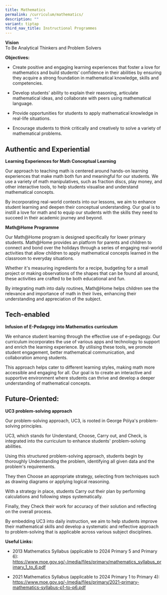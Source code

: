 ```yaml
---
title: Mathematics
permalink: /curriculum/mathematics/
description: ""
variant: tiptap
third_nav_title: Instructional Programmes
---
```

<p><strong>Vision</strong> 
<br>To Be Analytical Thinkers and Problem Solvers</p>
<p><strong>Objectives:</strong>
</p>
<ul data-tight="true" class="tight">
<li>
<p>Create positive and engaging learning experiences that foster a love for
mathematics and build students’ confidence in their abilities by ensuring
they acquire a strong foundation in mathematical knowledge, skills and
competencies.</p>
</li>
<li>
<p>Develop students' ability to explain their reasoning, articulate mathematical
ideas, and collaborate with peers using mathematical language.</p>
</li>
<li>
<p>Provide opportunities for students to apply mathematical knowledge in
real-life situations.</p>
</li>
<li>
<p>Encourage students to think critically and creatively to solve a variety
of mathematical problems.</p>
</li>
</ul>
<h2>Authentic and Experiential</h2>
<p><strong>Learning Experiences for Math Conceptual Learning </strong>
</p>
<p>Our approach to teaching math is centered around hands-on learning experiences
that make math both fun and meaningful for our students. We use a variety
of math manipulatives, such as fraction discs, play money, and other interactive
tools, to help students visualise and understand mathematical concepts.</p>
<p>By incorporating real-world contexts into our lessons, we aim to enhance
student learning and deepen their conceptual understanding. Our goal is
to instill a love for math and to equip our students with the skills they
need to succeed in their academic journey and beyond.</p>
<p></p>
<p><strong>Math@Home Programme</strong>
</p>
<p>Our Math@Home program is designed specifically for lower primary students.
Math@Home provides an platform for parents and children to connect and
bond over the holidays through a series of engaging real-world activities
that allow children to apply mathematical concepts learned in the classroom
to everyday situations.</p>
<p>Whether it's measuring ingredients for a recipe, budgeting for a small
project or making observations of the shapes that can be found all around,
these activities are crafted to be both educational and fun.</p>
<p>By integrating math into daily routines, Math@Home helps children see
the relevance and importance of math in their lives, enhancing their understanding
and appreciation of the subject.</p>
<p></p>
<h2>Tech-enabled&nbsp;</h2>
<p><strong>Infusion of E-Pedagogy into Mathematics curriculum</strong>
</p>
<p>We enhance student learning through the effective use of e-pedagogy. Our
curriculum incorporates the use of various apps and technology to support
and enrich the learning experience. By utilising these tools, we promote
student engagement, better mathematical communication, and collaboration
among students.</p>
<p>This approach helps cater to different learning styles, making math more
accessible and engaging for all. Our goal is to create an interactive and
supportive environment where students can thrive and develop a deeper understanding
of mathematical concepts.</p>
<p></p>
<h2>Future-Oriented:</h2>
<p><strong>UC3 problem-solving approach</strong>
</p>
<p>Our problem-solving approach, UC3, is rooted in George Pólya's problem-solving
principles.</p>
<p>UC3, which stands for Understand, Choose, Carry out, and Check, is integrated
into the curriculum to enhance students' problem-solving abilities.</p>
<p>Using this structured problem-solving approach, students begin by thoroughly
Understanding the problem, identifying all given data and the problem's
requirements.</p>
<p>They then Choose an appropriate strategy, selecting from techniques such
as drawing diagrams or applying logical reasoning.</p>
<p>With a strategy in place, students Carry out their plan by performing
calculations and following steps systematically.</p>
<p>Finally, they Check their work for accuracy of their solution and reflecting
on the overall process.</p>
<p>By embedding UC3 into daily instruction, we aim to help students improve
their mathematical skills and develop a systematic and reflective approach
to problem-solving that is applicable across various subject disciplines.</p>
<p></p>
<p><strong>Useful Links:</strong>
</p>
<ul data-tight="true" class="tight">
<li>
<p>2013 Mathematics Syllabus (applicable to 2024 Primary 5 and Primary 6):
<a href="https://www.moe.gov.sg/-/media/files/primary/mathematics_syllabus_primary_1_to_6.pdf" rel="noopener noreferrer nofollow" target="_blank">https://www.moe.gov.sg/-/media/files/primary/mathematics_syllabus_primary_1_to_6.pdf</a>
</p>
</li>
<li>
<p>2021 Mathematics Syllabus (applicable to 2024 Primary 1 to Primary 4):
<a href="https://www.moe.gov.sg/-/media/files/primary/2021-primary-mathematics-syllabus-p1-to-p6.pdf" rel="noopener noreferrer nofollow" target="_blank">https://www.moe.gov.sg/-/media/files/primary/2021-primary-mathematics-syllabus-p1-to-p6.pdf</a>
</p>
</li>
</ul>
<p></p>
<p></p>
<p></p>